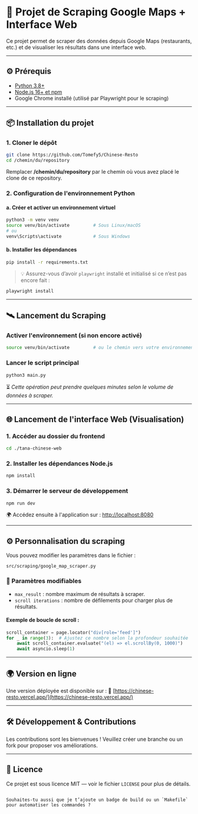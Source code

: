 


# 🍜 Projet de Scraping Google Maps + Interface Web

Ce projet permet de scraper des données depuis Google Maps (restaurants, etc.) et de visualiser les résultats dans une interface web.

---

## ⚙️ Prérequis

- [Python 3.8+](https://www.python.org/downloads/)
- [Node.js 16+ et npm](https://nodejs.org/)
- Google Chrome installé (utilisé par Playwright pour le scraping)

---

## 📦 Installation du projet

### 1. Cloner le dépôt

```bash
git clone https://github.com/Tomefy5/Chinese-Resto
cd /chemin/du/repository
```

Remplacer **/chemin/du/repository** par le chemin où vous avez placé le clone de ce repository.

### 2. Configuration de l'environnement Python

#### a. Créer et activer un environnement virtuel

```bash
python3 -m venv venv
source venv/bin/activate         # Sous Linux/macOS
# ou
venv\Scripts\activate            # Sous Windows
```

#### b. Installer les dépendances

```bash
pip install -r requirements.txt
```

> 💡 Assurez-vous d’avoir `playwright` installé et initialisé si ce n’est pas encore fait :

```bash
playwright install
```

---

## 🛰️ Lancement du Scraping

### Activer l'environnement (si non encore activé)

```bash
source venv/bin/activate         # ou le chemin vers votre environnement
```

### Lancer le script principal

```bash
python3 main.py
```

⏳ *Cette opération peut prendre quelques minutes selon le volume de données à scraper.*

---

## 🌐 Lancement de l'interface Web (Visualisation)

### 1. Accéder au dossier du frontend

```bash
cd ./tana-chinese-web
```

### 2. Installer les dépendances Node.js

```bash
npm install
```

### 3. Démarrer le serveur de développement

```bash
npm run dev
```

🌍 Accédez ensuite à l'application sur : [http://localhost:8080](http://localhost:8080)

---

## ⚙️ Personnalisation du scraping

Vous pouvez modifier les paramètres dans le fichier :

```
src/scraping/google_map_scraper.py
```

### 🔧 Paramètres modifiables

* `max_result` : nombre maximum de résultats à scraper.
* `scroll iterations` : nombre de défilements pour charger plus de résultats.

#### Exemple de boucle de scroll :

```python
scroll_container = page.locator("div[role='feed']")
for _ in range(3):  # Ajustez ce nombre selon la profondeur souhaitée
    await scroll_container.evaluate("(el) => el.scrollBy(0, 1000)")
    await asyncio.sleep(1)
```

---

## 🌍 Version en ligne

Une version déployée est disponible sur :
🔗 [https://chinese-resto.vercel.app/](https://chinese-resto.vercel.app/)

---

## 🛠️ Développement & Contributions

Les contributions sont les bienvenues !
Veuillez créer une branche ou un fork pour proposer vos améliorations.

---

## 📝 Licence

Ce projet est sous licence MIT — voir le fichier `LICENSE` pour plus de détails.

```

Souhaites-tu aussi que je t’ajoute un badge de build ou un `Makefile` pour automatiser les commandes ?
```
